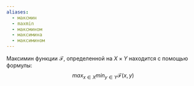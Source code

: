 ```yaml
---
aliases:
  - максмин
  - maxmin
  - максмином
  - максимина
  - максимином
---
```

Максимин функции $\mathscr{F}$, определенной на $X \times Y$ находится с помощью формулы: 
$$max_{x\in X}min_{y\in Y}\mathscr{F}(x,y)$$